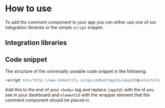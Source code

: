 # How to use

To add the comment component to your app you can either use one of our integration libraries or the simple `script` snippet. 

## Integration libraries

## Code snippet

The structure of the universally useable code snippet is like following:

```html
<script src="http://www.komentify.io/api/embed?appId={appId}&selectorId={elementId}"></script>
```

Add this to the end of your `<body>` tag and replace `{appId}` with the id you see in your dashboard and `elementId` with the wrapper element that the comment component should be placed in.
